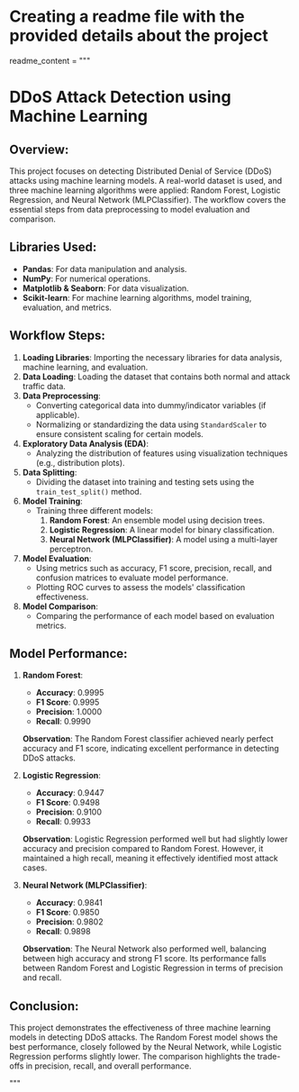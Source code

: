 # Creating a readme file with the provided details about the project

readme_content = """
# DDoS Attack Detection using Machine Learning

## Overview:
This project focuses on detecting Distributed Denial of Service (DDoS) attacks using machine learning models. A real-world dataset is used, and three machine learning algorithms were applied: Random Forest, Logistic Regression, and Neural Network (MLPClassifier). The workflow covers the essential steps from data preprocessing to model evaluation and comparison.

## Libraries Used:
- **Pandas**: For data manipulation and analysis.
- **NumPy**: For numerical operations.
- **Matplotlib & Seaborn**: For data visualization.
- **Scikit-learn**: For machine learning algorithms, model training, evaluation, and metrics.

## Workflow Steps:
1. **Loading Libraries**: Importing the necessary libraries for data analysis, machine learning, and evaluation.
2. **Data Loading**: Loading the dataset that contains both normal and attack traffic data.
3. **Data Preprocessing**:
   - Converting categorical data into dummy/indicator variables (if applicable).
   - Normalizing or standardizing the data using `StandardScaler` to ensure consistent scaling for certain models.
4. **Exploratory Data Analysis (EDA)**: 
   - Analyzing the distribution of features using visualization techniques (e.g., distribution plots).
5. **Data Splitting**: 
   - Dividing the dataset into training and testing sets using the `train_test_split()` method.
6. **Model Training**: 
   - Training three different models:
     1. **Random Forest**: An ensemble model using decision trees.
     2. **Logistic Regression**: A linear model for binary classification.
     3. **Neural Network (MLPClassifier)**: A model using a multi-layer perceptron.
7. **Model Evaluation**: 
   - Using metrics such as accuracy, F1 score, precision, recall, and confusion matrices to evaluate model performance.
   - Plotting ROC curves to assess the models' classification effectiveness.
8. **Model Comparison**: 
   - Comparing the performance of each model based on evaluation metrics.

## Model Performance:
1. **Random Forest**:
   - **Accuracy**: 0.9995
   - **F1 Score**: 0.9995
   - **Precision**: 1.0000
   - **Recall**: 0.9990
   
   **Observation**: The Random Forest classifier achieved nearly perfect accuracy and F1 score, indicating excellent performance in detecting DDoS attacks.

2. **Logistic Regression**:
   - **Accuracy**: 0.9447
   - **F1 Score**: 0.9498
   - **Precision**: 0.9100
   - **Recall**: 0.9933

   **Observation**: Logistic Regression performed well but had slightly lower accuracy and precision compared to Random Forest. However, it maintained a high recall, meaning it effectively identified most attack cases.

3. **Neural Network (MLPClassifier)**:
   - **Accuracy**: 0.9841
   - **F1 Score**: 0.9850
   - **Precision**: 0.9802
   - **Recall**: 0.9898

   **Observation**: The Neural Network also performed well, balancing between high accuracy and strong F1 score. Its performance falls between Random Forest and Logistic Regression in terms of precision and recall.

## Conclusion:
This project demonstrates the effectiveness of three machine learning models in detecting DDoS attacks. The Random Forest model shows the best performance, closely followed by the Neural Network, while Logistic Regression performs slightly lower. The comparison highlights the trade-offs in precision, recall, and overall performance.

"""
